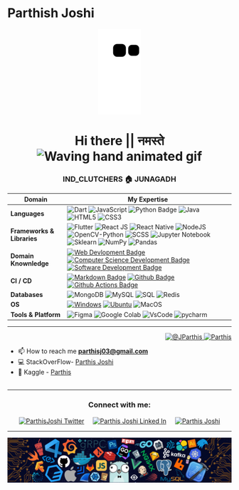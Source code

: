 # Parthish Joshi
<p align="center">
  <img src="https://github.com/Parthis1833/Parthis1833/raw/output/github-contribution-grid-snake.svg" alt="snake"></center>
</p>
<h1 align="center">Hi there || नमस्ते  <img src="https://raw.githubusercontent.com/nixin72/nixin72/master/wave.gif" 
         alt="Waving hand animated gif"
         height="45"
         width="45" /></h1>
<h3 align="center">
IND_CLUTCHERS  🏠 JUNAGADH
</h3>


Domain | My Expertise
--- | --- 
**Languages**  | ![Dart](https://img.shields.io/badge/-Dart-informational?logo=dart) ![JavaScript](https://img.shields.io/badge/-JavaScript-ff4d4d?logo=%22javascript%22) ![Python Badge](https://img.shields.io/badge/-Python-3776AB?style=flat&logo=Python&logoColor=white) ![Java](https://img.shields.io/badge/-Java-4d4d4d?logo=%22java%22) ![HTML5](https://img.shields.io/badge/HTML5-E34F26?&logo=html5&logoColor=white) ![CSS3](https://img.shields.io/badge/CSS3-1572B6?&logo=css3&logoColor=white)
**Frameworks & Libraries**  | ![Flutter](https://img.shields.io/badge/-Flutter-3333ff?logo=%22flutter%22)  ![React JS](https://img.shields.io/badge/-ReactJS-3333ff?logo=%22react%22) ![React Native](https://img.shields.io/badge/-ReactNative-00264d?logo=%22react%22) ![NodeJS](https://img.shields.io/badge/-nodeJS-33cc33?logo=%22deno%22)  ![OpenCV-Python](https://img.shields.io/badge/-opencv-ff6699?logo=%22opencv%22) ![SCSS](https://img.shields.io/badge/-sass-1f0033?logo=%22sass%22) ![Jupyter Notebook](https://img.shields.io/badge/-jupyter-ffb366?logo=%22jupyter%22) ![Sklearn](https://img.shields.io/badge/-sklearn-ff99cc?logo="python") ![NumPy](https://img.shields.io/badge/-numpy-3366ff?logo=%22numpy%22) ![Pandas](https://img.shields.io/badge/-pandas-b3c6ff?logo=%22pandas%22)
**Domain Knownledge**  | [![Web  Devlopment Badge](https://img.shields.io/badge/-Web%20Devlopment-01D277?style=flat&logoColor=white)](https://github.com/BEPb/BEPb) [![Computer Science Development Badge](https://img.shields.io/badge/-Computer%20Science-FAB040?style=flat&logoColor=white)](https://github.com/search?q=user%3ABEPb&type=Repositories) [![Software Development Badge](https://img.shields.io/badge/-Software%20Development-FF6600?style=flat&logoColor=white)](https://github.com/search?q=user%3ABEPb&type=Repositories) 
**CI / CD** | [![Markdown Badge](https://img.shields.io/badge/-Markdown-2088FF?style=flat&logo=Markdown&logoColor=white)](https://github.com/BEPb/BEPb) [![Github Badge](https://img.shields.io/badge/-Github%20-2088FF?style=flat&logo=Github&logoColor=white)](https://github.com/BEPb/BEPb) [![Github Actions Badge](https://img.shields.io/badge/-Git%20-2088FF?style=flat&logo=Git&logoColor=white)](https://github.com/BEPb/BEPb)
**Databases**  | ![MongoDB](https://img.shields.io/badge/-MongoDB-008000?logo=%22mongodb%22)  <img alt="MySQL" src="https://camo.githubusercontent.com/e863bc79abf7a53150665ce9eb1a93f4fb6183af46bc3fb345ee5562736eb23c/68747470733a2f2f696d672e736869656c64732e696f2f62616467652f4d7953514c2d2532333030662e7376673f6c6f676f3d6d7973716c266c6f676f436f6c6f723d7768697465" data-canonical-src="https://img.shields.io/badge/MySQL-%2300f.svg?logo=mysql&amp;logoColor=white" style="max-width: 100%;"> <img src="https://camo.githubusercontent.com/c44ec7dbcddd4dea22204197ce11e45bea3ef03ff97e45294bf66ea793527706/68747470733a2f2f696d672e736869656c64732e696f2f62616467652f2d53514c2d626c61636b3f7374796c653d666c61742d737175617265266c6f676f3d706f737467726573716c266c6f676f436f6c6f723d626c7565" alt="SQL" data-canonical-src="https://img.shields.io/badge/-SQL-black?style=flat-square&amp;logo=postgresql&amp;logoColor=blue" style="max-width: 100%;"> ![Redis](https://img.shields.io/badge/-Redis-ff8080?logo=%22redis%22)
**OS**  | <a target="_blank" rel="noopener noreferrer" href="https://camo.githubusercontent.com/b44114213a5a462903bd69611bb6846f1dc41fe6f3230bd37c67c3d4eb65f08c/68747470733a2f2f696d672e736869656c64732e696f2f62616467652f2d57696e646f77732d626c61636b3f7374796c653d666c61742d737175617265266c6f676f3d77696e646f7773266c6f676f436f6c6f723d626c7565"><img src="https://camo.githubusercontent.com/b44114213a5a462903bd69611bb6846f1dc41fe6f3230bd37c67c3d4eb65f08c/68747470733a2f2f696d672e736869656c64732e696f2f62616467652f2d57696e646f77732d626c61636b3f7374796c653d666c61742d737175617265266c6f676f3d77696e646f7773266c6f676f436f6c6f723d626c7565" alt="Windows" data-canonical-src="https://img.shields.io/badge/-Windows-black?style=flat-square&amp;logo=windows&amp;logoColor=blue" style="max-width: 100%;"></a> <a target="_blank" rel="noopener noreferrer" href="https://camo.githubusercontent.com/9c4bc049e33f41f122342a1714ccf872c34098a9f2c593c33c2322cf0129fa04/68747470733a2f2f696d672e736869656c64732e696f2f62616467652f2d5562756e74752d626c61636b3f7374796c653d666c61742d737175617265266c6f676f3d7562756e7475"><img src="https://camo.githubusercontent.com/9c4bc049e33f41f122342a1714ccf872c34098a9f2c593c33c2322cf0129fa04/68747470733a2f2f696d672e736869656c64732e696f2f62616467652f2d5562756e74752d626c61636b3f7374796c653d666c61742d737175617265266c6f676f3d7562756e7475" alt="Ubuntu" data-canonical-src="https://img.shields.io/badge/-Ubuntu-black?style=flat-square&amp;logo=ubuntu" style="max-width: 100%;"></a> ![MacOS](https://img.shields.io/badge/-macOS-595959?logo=%22apple%22)
**Tools & Platform**  | ![Figma](https://img.shields.io/badge/-figma-FFB6C1?logo=%22figma%22) ![Google Colab](https://img.shields.io/badge/Colab-F9AB00?logo=googlecolab&color=525252) ![VsCode](https://img.shields.io/badge/-vscode-0066ff?logo=%22visual-studio%22) ![pycharm](https://img.shields.io/badge/-pycharm-608000?logo=%22pycharm%22)


<hr>
 <p align="right" >
  <a href="https://www.linkedin.com/in/joshi-parthis-61a761185/" target="blank">
  <img src="https://komarev.com/ghpvc/?username=JParthis&label=Profile%20views&color=0e75b6&style=for-the-badge" alt="@JParthis" />
  </a>
  <a href="https://twitter.com/JParthis_" target="blank">
        <img src="https://img.shields.io/twitter/follow/JParthis?logo=twitter&style=for-the-badge" alt="Parthis" />
   </a>
</p>

- 📫 How to reach me **parthisj03@gmail.com**
- 💻 StackOverFlow- [Parthis Joshi](https://stackoverflow.com/users/16320782/parthis)
- 🤖 Kaggle - [Parthis](https://www.kaggle.com/joshiparthis)
<br><br>
<hr>



<h3 align="center">Connect with me:</h3>
<p align="center">
<a href=https://twitter.com/JParthis" target="blank"><img align="center" src="https://img.icons8.com/cute-clipart/64/000000/twitter.png" alt="ParthisJoshi Twitter" height="50" width="50" /></a> &nbsp;&nbsp;&nbsp;
<a href="https://www.linkedin.com/in/joshi-parthis-61a761185/" target="blank"><img align="center" src="https://img.icons8.com/cute-clipart/64/000000/linkedin.png" alt="Parthis Joshi Linked In" height="50" width="50" /></a>&nbsp;&nbsp;&nbsp;&nbsp;
<a href="https://www.instagram.com/joshi_parthis/" target="blank"><img align="center" src="https://img.icons8.com/cute-clipart/64/000000/instagram-new.png" alt="Parthis Joshi" height="50" width="50" /></a>
</p>

<hr/>
<!--
<h2 align="center"> ☁ Google Cloud Badges </h2>
<a   href="https://www.cloudskillsboost.google/public_profiles/b82ef73c-793d-46d8-b6f6-83e511f17209/badges/1881840" target="_blank"><img src="https://media-exp1.licdn.com/dms/image/sync/C4D27AQGY6PioUmnzCg/articleshare-shrink_800/0/1651578575027?e=2147483647&v=beta&t=TRgmKkQ1pbznQLaT_Js11JbFWmHe-klqwInEOsl_2Uw" style="height:30vh; width:15vw;"/></a>
<a   href="https://www.cloudskillsboost.google/public_profiles/b82ef73c-793d-46d8-b6f6-83e511f17209/badges/1932217" target="_blank"><img src="https://user-images.githubusercontent.com/65951872/167246384-51b226ab-7680-4e7f-9870-60095d8cc140.png" style="height:30vh; width:15vw;"/></a>
<a   href="https://www.cloudskillsboost.google/public_profiles/b82ef73c-793d-46d8-b6f6-83e511f17209/badges/1992326" target="_blank"><img src="https://user-images.githubusercontent.com/65951872/168458068-a0d8bc23-1561-4688-9fb1-718f366e673d.png" style="height:30vh; width:15vw;"/></a>
<a   href="https://www.cloudskillsboost.google/public_profiles/b82ef73c-793d-46d8-b6f6-83e511f17209/badges/2021771" target="_blank"><img src="https://user-images.githubusercontent.com/65951872/169092961-bdcc7de0-ce4a-4efd-b309-fffa7f7ea13b.png" style="height:30vh; width:15vw;"/></a>
<a   href="https://www.cloudskillsboost.google/public_profiles/b82ef73c-793d-46d8-b6f6-83e511f17209/badges/2095522" target="_blank"><img src="https://user-images.githubusercontent.com/65951872/170775021-c5724179-c3ed-40fa-ad20-6913f0f56efb.png" style="height:30vh; width:15vw;"/></a>
<hr/> -->
 
<p align="center"><img src="https://raw.githubusercontent.com/KevinPatel04/KevinPatel04/master/header.png"></p> 
